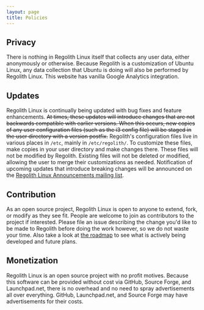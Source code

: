 ```yaml
---
layout: page
title: Policies
---
```


## Privacy

There is nothing in Regolith Linux itself that collects any user data, either anonymously or otherwise.  Because Regolith is a customization of Ubuntu Linux, any data collection that Ubuntu is doing will also be performed by Regolith Linux.  This website has vanilla Google Analytics integration.

## Updates

Regolith Linux is continually being updated with bug fixes and feature enhancements.  ~~At times, these updates will introduce changes that are not backwards compatible with earlier versions.  When this occurs, new copies of any user configuration files (such as the i3 config file) will be staged in the user directory with a version postfix.~~  Regolith's configuration files live in various places in `/etc`, mainly in `/etc/regolith/`.  To customize these files, make copies in your user directory and make changes there.  These files will not be modified by Regolith.  Existing files will not be deleted or modified, allowing the user to merge their customizations as needed.  Notification of upcoming updates that introduce breaking changes will be announced on the [Regolith Linux Announcements mailing list](https://www.freelists.org/list/regolith-linux).

## Contribution

As an open source project, Regolith Linux is open to anyone to extend, fork, or modify as they see fit.  People are welcome to join as contributors to the project if interested. Please file an issue describing the change you'd like to be made to Regolith before doing the work however, so we do not waste your time. Also take a look at [the roadmap](https://regolith-linux.org/news.html#roadmap) to see what is actively being developed and future plans.

## Monetization

Regolith Linux is an open source project with no profit motives.  Because this software can be provided without cost via GitHub, Source Forge, and Launchpad.net, there is no overhead and no need to spray advertisements all over everything.  GitHub, Launchpad.net, and Source Forge may have advertisements for their costs.
